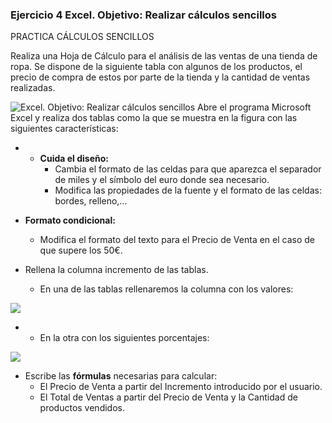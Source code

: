 ### Ejercicio 4 Excel. Objetivo: Realizar cálculos sencillos

PRACTICA CÁLCULOS SENCILLOS

Realiza una Hoja de Cálculo para el análisis de las ventas de una tienda de ropa. Se dispone de la siguiente tabla con algunos de los productos, el precio de compra de estos por parte de la tienda y la cantidad de ventas realizadas.

![Excel. Objetivo: Realizar cálculos sencillos ](https://pruebas.teformas.com/wp-content/uploads/2012/10/ej3a.jpg)
Abre el programa Microsoft Excel y realiza dos tablas como la que se muestra en la figura con las siguientes características:

-   -   **Cuida el diseño:**
        -   Cambia el formato de las celdas para que aparezca el separador de miles y el símbolo del euro donde sea necesario.
        -   Modifica las propiedades de la fuente y el formato de las celdas: bordes, relleno,…

-   **Formato condicional:**
    -   Modifica el formato del texto para el Precio de Venta en el caso de que supere los 50€.
-   Rellena la columna incremento de las tablas.
    -   En una de las tablas rellenaremos la columna con los valores:

![](https://pruebas.teformas.com/wp-content/uploads/2012/10/ej4b.jpg)
-   -   En la otra con los siguientes porcentajes:

![](https://pruebas.teformas.com/wp-content/uploads/2012/10/ej4c.jpg)

-   Escribe las **fórmulas** necesarias para calcular:
    -   El Precio de Venta a partir del Incremento introducido por el usuario.
    -   El Total de Ventas a partir del Precio de Venta y la Cantidad de productos vendidos.
<!--stackedit_data:
eyJoaXN0b3J5IjpbMTkzNzM2OTgzMV19
-->